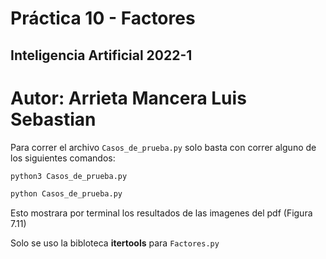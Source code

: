 # Práctica 10 - Factores
## Inteligencia Artificial 2022-1

# Autor: Arrieta Mancera Luis Sebastian

Para correr el archivo `Casos_de_prueba.py` solo basta con correr
alguno de los siguientes comandos:

```bash
python3 Casos_de_prueba.py

python Casos_de_prueba.py
```

Esto mostrara por terminal los resultados de las imagenes
del pdf (Figura 7.11)

Solo se uso la bibloteca **itertools** para  `Factores.py`


